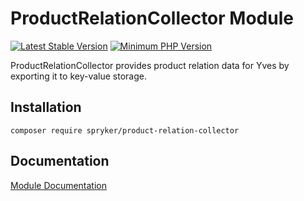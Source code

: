 # ProductRelationCollector Module
[![Latest Stable Version](https://poser.pugx.org/spryker/product-relation-collector/v/stable.svg)](https://packagist.org/packages/spryker/product-relation-collector)
[![Minimum PHP Version](https://img.shields.io/badge/php-%3E%3D%207.4-8892BF.svg)](https://php.net/)

ProductRelationCollector provides product relation data for Yves by exporting it to key-value storage.

## Installation

```
composer require spryker/product-relation-collector
```

## Documentation

[Module Documentation](https://docs.spryker.com)
